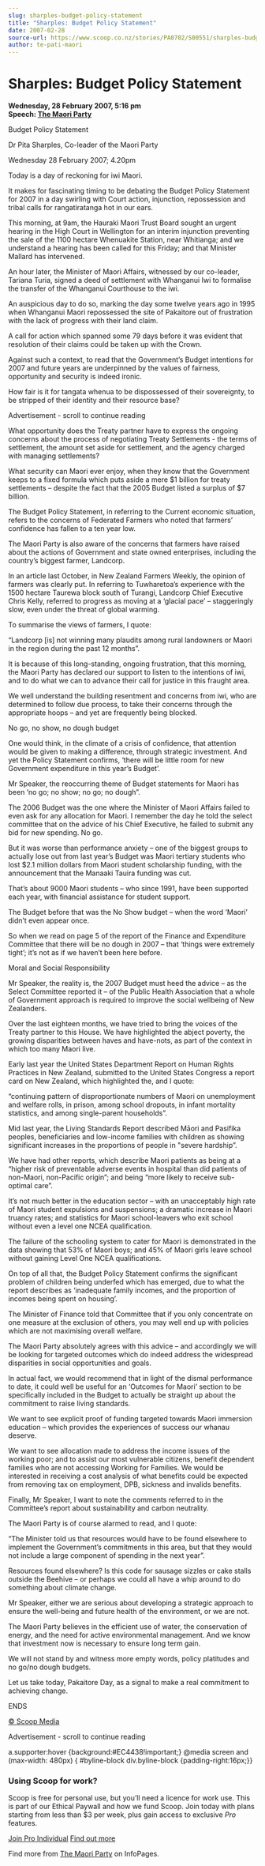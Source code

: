 ```yaml
---
slug: sharples-budget-policy-statement
title: "Sharples: Budget Policy Statement"
date: 2007-02-28
source-url: https://www.scoop.co.nz/stories/PA0702/S00551/sharples-budget-policy-statement.htm
author: te-pati-maori
---
```

Sharples: Budget Policy Statement
=================================

**Wednesday, 28 February 2007, 5:16 pm**  
**Speech: [The Maori Party](https://info.scoop.co.nz/The_Maori_Party)**

Budget Policy Statement

Dr Pita Sharples, Co-leader of the Maori Party

Wednesday 28 February 2007; 4.20pm

Today is a day of reckoning for iwi Maori.

It makes for fascinating timing to be debating the Budget Policy Statement for 2007 in a day swirling with Court action, injunction, repossession and tribal calls for rangatiratanga hot in our ears.

This morning, at 9am, the Hauraki Maori Trust Board sought an urgent hearing in the High Court in Wellington for an interim injunction preventing the sale of the 1100 hectare Whenuakite Station, near Whitianga; and we understand a hearing has been called for this Friday; and that Minister Mallard has intervened.

An hour later, the Minister of Maori Affairs, witnessed by our co-leader, Tariana Turia, signed a deed of settlement with Whanganui Iwi to formalise the transfer of the Whanganui Courthouse to the iwi.

An auspicious day to do so, marking the day some twelve years ago in 1995 when Whanganui Maori repossessed the site of Pakaitore out of frustration with the lack of progress with their land claim.

A call for action which spanned some 79 days before it was evident that resolution of their claims could be taken up with the Crown.

Against such a context, to read that the Government’s Budget intentions for 2007 and future years are underpinned by the values of fairness, opportunity and security is indeed ironic.

How fair is it for tangata whenua to be dispossessed of their sovereignty, to be stripped of their identity and their resource base?

Advertisement - scroll to continue reading





What opportunity does the Treaty partner have to express the ongoing concerns about the process of negotiating Treaty Settlements - the terms of settlement, the amount set aside for settlement, and the agency charged with managing settlements?

What security can Maori ever enjoy, when they know that the Government keeps to a fixed formula which puts aside a mere $1 billion for treaty settlements – despite the fact that the 2005 Budget listed a surplus of $7 billion.

The Budget Policy Statement, in referring to the Current economic situation, refers to the concerns of Federated Farmers who noted that farmers’ confidence has fallen to a ten year low.

The Maori Party is also aware of the concerns that farmers have raised about the actions of Government and state owned enterprises, including the country’s biggest farmer, Landcorp.

In an article last October, in New Zealand Farmers Weekly, the opinion of farmers was clearly put. In referring to Tuwharetoa’s experience with the 1500 hectare Taurewa block south of Turangi, Landcorp Chief Executive Chris Kelly, referred to progress as moving at a ‘glacial pace’ – staggeringly slow, even under the threat of global warming.

To summarise the views of farmers, I quote:

“Landcorp \[is\] not winning many plaudits among rural landowners or Maori in the region during the past 12 months”.

It is because of this long-standing, ongoing frustration, that this morning, the Maori Party has declared our support to listen to the intentions of iwi, and to do what we can to advance their call for justice in this fraught area.

We well understand the building resentment and concerns from iwi, who are determined to follow due process, to take their concerns through the appropriate hoops – and yet are frequently being blocked.

  
No go, no show, no dough budget

One would think, in the climate of a crisis of confidence, that attention would be given to making a difference, through strategic investment. And yet the Policy Statement confirms, ‘there will be little room for new Government expenditure in this year’s Budget’.

Mr Speaker, the reoccurring theme of Budget statements for Maori has been ‘no go; no show; no go; no dough”.

The 2006 Budget was the one where the Minister of Maori Affairs failed to even ask for any allocation for Maori. I remember the day he told the select committee that on the advice of his Chief Executive, he failed to submit any bid for new spending. No go.

But it was worse than performance anxiety – one of the biggest groups to actually lose out from last year’s Budget was Maori tertiary students who lost $2.1 million dollars from Maori student scholarship funding, with the announcement that the Manaaki Tauira funding was cut.

That’s about 9000 Maori students – who since 1991, have been supported each year, with financial assistance for student support.

The Budget before that was the No Show budget – when the word ‘Maori’ didn’t even appear once.

So when we read on page 5 of the report of the Finance and Expenditure Committee that there will be no dough in 2007 – that ‘things were extremely tight’; it’s not as if we haven’t been here before.

Moral and Social Responsibility

Mr Speaker, the reality is, the 2007 Budget must heed the advice – as the Select Committee reported it – of the Public Health Association that a whole of Government approach is required to improve the social wellbeing of New Zealanders.

Over the last eighteen months, we have tried to bring the voices of the Treaty partner to this House. We have highlighted the abject poverty, the growing disparities between haves and have-nots, as part of the context in which too many Maori live.

Early last year the United States Department Report on Human Rights Practices in New Zealand, submitted to the United States Congress a report card on New Zealand, which highlighted the, and I quote:

“continuing pattern of disproportionate numbers of Maori on unemployment and welfare rolls, in prison, among school dropouts, in infant mortality statistics, and among single-parent households”.

Mid last year, the Living Standards Report described Māori and Pasifika peoples, beneficiaries and low-income families with children as showing significant increases in the proportions of people in "severe hardship”.

We have had other reports, which describe Maori patients as being at a “higher risk of preventable adverse events in hospital than did patients of non-Maori, non-Pacific origin”; and being “more likely to receive sub-optimal care”.

It’s not much better in the education sector – with an unacceptably high rate of Maori student expulsions and suspensions; a dramatic increase in Maori truancy rates; and statistics for Maori school-leavers who exit school without even a level one NCEA qualification.

The failure of the schooling system to cater for Maori is demonstrated in the data showing that 53% of Maori boys; and 45% of Maori girls leave school without gaining Level One NCEA qualifications.

On top of all that, the Budget Policy Statement confirms the significant problem of children being underfed which has emerged, due to what the report describes as ‘inadequate family incomes, and the proportion of incomes being spent on housing’.

The Minister of Finance told that Committee that if you only concentrate on one measure at the exclusion of others, you may well end up with policies which are not maximising overall welfare.

The Maori Party absolutely agrees with this advice – and accordingly we will be looking for targeted outcomes which do indeed address the widespread disparities in social opportunities and goals.

In actual fact, we would recommend that in light of the dismal performance to date, it could well be useful for an ‘Outcomes for Maori’ section to be specifically included in the Budget to actually be straight up about the commitment to raise living standards.

We want to see explicit proof of funding targeted towards Maori immersion education – which provides the experiences of success our whanau deserve.

We want to see allocation made to address the income issues of the working poor; and to assist our most vulnerable citizens, benefit dependent families who are not accessing Working for Families. We would be interested in receiving a cost analysis of what benefits could be expected from removing tax on employment, DPB, sickness and invalids benefits.

Finally, Mr Speaker, I want to note the comments referred to in the Committee’s report about sustainability and carbon neutrality.

The Maori Party is of course alarmed to read, and I quote:

“The Minister told us that resources would have to be found elsewhere to implement the Government’s commitments in this area, but that they would not include a large component of spending in the next year”.

Resources found elsewhere? Is this code for sausage sizzles or cake stalls outside the Beehive – or perhaps we could all have a whip around to do something about climate change.

Mr Speaker, either we are serious about developing a strategic approach to ensure the well-being and future health of the environment, or we are not.

The Maori Party believes in the efficient use of water, the conservation of energy, and the need for active environmental management. And we know that investment now is necessary to ensure long term gain.

We will not stand by and witness more empty words, policy platitudes and no go/no dough budgets.

Let us take today, Pakaitore Day, as a signal to make a real commitment to achieving change.

  
ENDS

[© Scoop Media](http://www.scoop.co.nz/about/terms.html)  

Advertisement - scroll to continue reading



a.supporter:hover {background:#EC4438!important;} @media screen and (max-width: 480px) { #byline-block div.byline-block {padding-right:16px;}}

### Using Scoop for work?

Scoop is free for personal use, but you’ll need a licence for work use. This is part of our Ethical Paywall and how we fund Scoop. Join today with plans starting from less than $3 per week, plus gain access to exclusive _Pro_ features.  
  
[Join Pro Individual](https://pro.scoop.co.nz/Individual/?from=ProIn24) [Find out more](https://pro.scoop.co.nz/using-scoop-for-work/?from=ProIn24)

Find more from [The Maori Party](https://info.scoop.co.nz/The_Maori_Party) on InfoPages.